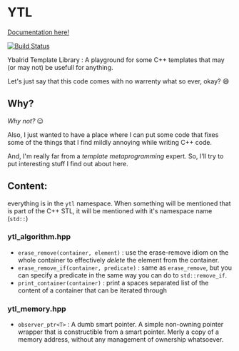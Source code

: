 # YTL

[Documentation here!](https://ybalrid.github.io/YTL/Doxygen/html/)

[![Build Status](https://travis-ci.org/Ybalrid/YTL.svg?branch=master)](https://travis-ci.org/Ybalrid/YTL)

Ybalrid Template Library : A playground for some C++ templates that may (or may not) be usefull for anything.

Let's just say that this code comes with no warrenty what so ever, okay? :smile:

## Why?

*Why not?* :wink:

Also, I just wanted to have a place where I can put some code that fixes some of the things that I find mildly annoying while writing C++ code.

And, I'm really far from a *template metaprogramming* expert. So, I'll try to put interesting stuff I find out about here.

## Content:

everything is in the `ytl` namespace. When something will be mentioned that is part of the C++ STL, it will be mentioned with it's namespace name (`std::`)

### ytl_algorithm.hpp

 - `erase_remove(container, element)` : use the erase-remove idiom on the whole container to effectively *delete* the element from the container.
 - `erase_remove_if(container, predicate)` : same as `erase_remove`, but you can specify a predicate in the same way you can do to `std::remove_if`.
 - `print_container(container)` : print a spaces separated list of the content of a container that can be iterated through

### ytl_memory.hpp

 - `observer_ptr<T>` : A dumb smart pointer. A simple non-owning pointer wrapper that is constructible from a smart pointer. Merly a copy of a memory address, without any management of ownership whatsoever.

